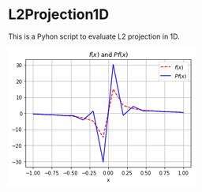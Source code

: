 # L2Projection1D
 This is  a Pyhon script to evaluate L2 projection in 1D.
 
![result](/result.png)
